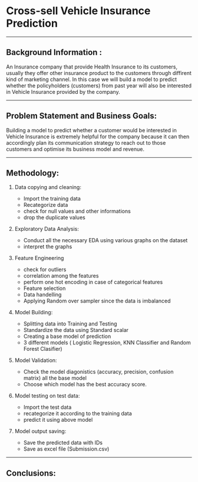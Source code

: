 # Cross-sell Vehicle Insurance Prediction
***

## Background Information :
An Insurance company that provide Health Insurance to its customers, usually they offer other insurance product to the customers through diffirent kind of marketing channel. In this case we will build a model to predict whether the policyholders (customers) from past year will also be interested in Vehicle Insurance provided by the company.
***

## Problem Statement and Business Goals:
Building a model to predict whether a customer would be interested in Vehicle Insurance is extremely helpful for the company because it can then accordingly plan its communication strategy to reach out to those customers and optimise its business model and revenue.
***

## Methodology:

 1. Data copying and cleaning:
    * Import the training data
    * Recategorize data
    * check for null values and other informations
    * drop the duplicate values
 
 3. Exploratory Data Analysis:
    * Conduct all the necessary EDA using various graphs on the dataset
    * interpret the graphs
  
 4. Feature Engineering
    * check for outliers
    * correlation among the features
    * perform one hot encoding in case of categorical features
    * Feature selection
    * Data handelling
    * Applying Random over sampler since the data is imbalanced

 5. Model Building:
    * Splitting data into Training and Testing
    * Standardize the data using Standard scalar
    * Creating a base model of prediction
    * 3 different models ( Logistic Regression, KNN Classifier and Random Forest Clasifier)
   
 6. Model Validation:
    * Check the model diagonistics (accuracy, precision, confusion matrix) all the base model
    * Choose which model has the best accuracy score.

 7. Model testing on test data:
    * Import the test data
    * recategorize it according to the training data
    * predict it using above model

 8. Model output saving:
    * Save the predicted data with IDs
    * Save as excel file (Submission.csv)
***

## Conclusions:

       
